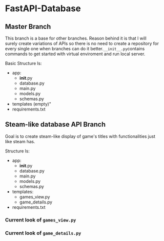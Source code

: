 # FastAPI-Database
## Master Branch

This branch is a base for other branches. Reason behind it is that I will surely create variations of APIs so there is no need to create a repository for every single one when branches can do it better.``` __init__.py ```contains commands to get started with virtual enviroment and run local server.

Basic Structure Is:
- app:
    - __init__.py
    - database.py
    - main.py
    - models.py
    - schemas.py
- templates (empty)"
- requirements.txt

## Steam-like database API Branch

Goal is to create steam-like display of game's titles with functionalities just like steam has.

Structure Is:
- app:
    - __init__.py
    - database.py
    - main.py
    - models.py
    - schemas.py
- templates:
    - games_view.py
    - game_details.py
- requirements.txt

### Current look of ```games_view.py```

### Current look of ```game_details.py```